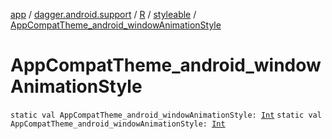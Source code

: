 [app](../../../index.md) / [dagger.android.support](../../index.md) / [R](../index.md) / [styleable](index.md) / [AppCompatTheme_android_windowAnimationStyle](./-app-compat-theme_android_window-animation-style.md)

# AppCompatTheme_android_windowAnimationStyle

`static val AppCompatTheme_android_windowAnimationStyle: `[`Int`](https://kotlinlang.org/api/latest/jvm/stdlib/kotlin/-int/index.html)
`static val AppCompatTheme_android_windowAnimationStyle: `[`Int`](https://kotlinlang.org/api/latest/jvm/stdlib/kotlin/-int/index.html)